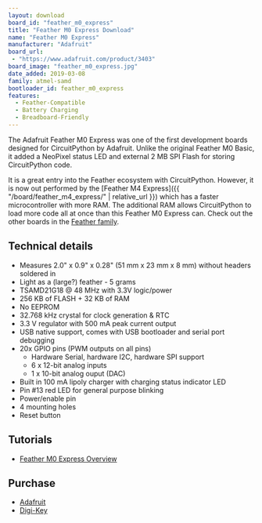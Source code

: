 ```yaml
---
layout: download
board_id: "feather_m0_express"
title: "Feather M0 Express Download"
name: "Feather M0 Express"
manufacturer: "Adafruit"
board_url:
 - "https://www.adafruit.com/product/3403"
board_image: "feather_m0_express.jpg"
date_added: 2019-03-08
family: atmel-samd
bootloader_id: feather_m0_express
features:
  - Feather-Compatible
  - Battery Charging
  - Breadboard-Friendly
---
```


The Adafruit Feather M0 Express was one of the first development boards designed for CircuitPython by Adafruit. Unlike the original Feather M0 Basic, it added a NeoPixel status LED and external 2 MB SPI Flash for storing CircuitPython code.

It is a great entry into the Feather ecosystem with CircuitPython. However, it is now out performed by the [Feather M4 Express]({{ "/board/feather_m4_express/" | relative_url }}) which has a faster microcontroller with more RAM. The additional RAM allows CircuitPython to load more code all at once than this Feather M0 Express can. Check out the other boards in the [Feather family](https://www.adafruit.com/feather).

## Technical details

* Measures 2.0" x 0.9" x 0.28" (51 mm x 23 mm x 8 mm) without headers soldered in
* Light as a (large?) feather - 5 grams
* TSAMD21G18 @ 48 MHz with 3.3V logic/power
* 256 KB of FLASH + 32 KB of RAM
* No EEPROM
* 32.768 kHz crystal for clock generation & RTC
* 3.3 V regulator with 500 mA peak current output
* USB native support, comes with USB bootloader and serial port debugging
* 20x GPIO pins (PWM outputs on all pins)
  * Hardware Serial, hardware I2C, hardware SPI support
  * 6 x 12-bit analog inputs
  * 1 x 10-bit analog ouput (DAC)
* Built in 100 mA lipoly charger with charging status indicator LED
* Pin #13 red LED for general purpose blinking
* Power/enable pin
* 4 mounting holes
* Reset button

## Tutorials

* [Feather M0 Express Overview](https://learn.adafruit.com/adafruit-feather-m0-express-designed-for-circuit-python-circuitpython)

## Purchase

* [Adafruit](https://www.adafruit.com/product/3403)
* [Digi-Key](https://www.digikey.com/short/p87w83)
